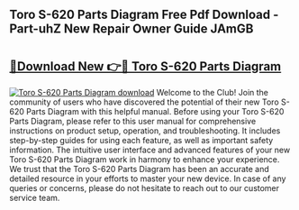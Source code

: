 ## Toro S-620 Parts Diagram Free Pdf Download - Part-uhZ New Repair Owner Guide JAmGB

# <h2><a href="http://dfnrea8.blite.top/?on=Toro+S-620+Parts+Diagram">🔗Download New 👉🔴 Toro S-620 Parts Diagram</a></h2>

[![Toro S-620 Parts Diagram download](https://i.imgur.com/lujVjoI.png)](http://dfnrea8.blite.top/?on=Toro+S-620+Parts+Diagram)
Welcome to the Club! Join the community of users who have discovered the potential of their new Toro S-620 Parts Diagram with this helpful manual. Before using your Toro S-620 Parts Diagram, please refer to this user manual for comprehensive instructions on product setup, operation, and troubleshooting. It includes step-by-step guides for using each feature, as well as important safety information. The intuitive user interface and advanced features of your new Toro S-620 Parts Diagram work in harmony to enhance your experience. We trust that the Toro S-620 Parts Diagram has been an accurate and detailed resource in your efforts to master your new device. In case of any queries or concerns, please do not hesitate to reach out to our customer service team.
